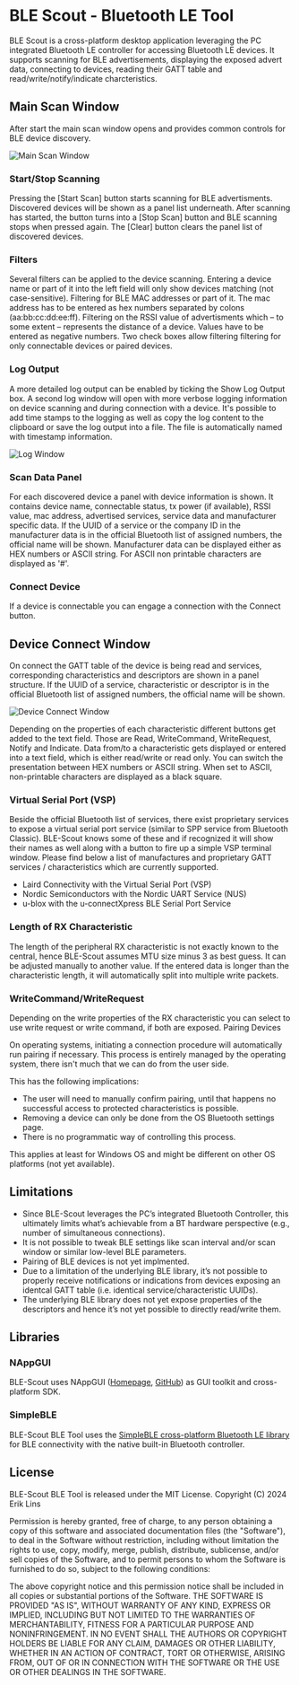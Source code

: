 # BLE Scout - Bluetooth LE Tool

BLE Scout is a cross-platform desktop application leveraging the PC integrated Bluetooth LE controller for accessing Bluetooth LE devices. It supports scanning for BLE advertisements, displaying the exposed advert data, connecting to devices, reading their GATT table and read/write/notify/indicate charcteristics.

## Main Scan Window
After start the main scan window opens and provides common controls for BLE device discovery.

![Main Scan Window](img/ble-scout_main.png)

### Start/Stop Scanning
Pressing the [Start Scan] button starts scanning for BLE advertisments. Discovered devices will be shown as a panel list underneath. After scanning has started, the button turns into a [Stop Scan] button and BLE scanning stops when pressed again. The [Clear] button clears the panel list of discovered devices.

### Filters
Several filters can be applied to the device scanning. Entering a device name or part of it into the left field will only show devices matching (not case-sensitive). Filtering for BLE MAC addresses or part of it. The mac address has to be entered as hex numbers separated by colons (aa:bb:cc:dd:ee:ff). Filtering on the RSSI value of advertisments which – to some extent – represents the distance of a device. Values have to be entered as negative numbers. Two check boxes allow filtering filtering for only connectable devices or paired devices.

### Log Output
A more detailed log output can be enabled by ticking the Show Log Output box. A second log window will open with more verbose logging information on device scanning and during connection with a device. It's possible to add time stamps to the logging as well as copy the log content to the clipboard or save the log output into a file. The file is automatically named with timestamp information.

![Log Window](img/ble-scout_log.png)

### Scan Data Panel
For each discovered device a panel with device information is shown. It contains device name, connectable status, tx power (if available), RSSI value, mac address, advertised services, service data and manufacturer specific data.
If the UUID of a service or the company ID in the manufacturer data is in the official Bluetooth list of assigned numbers, the official name will be shown.
Manufacturer data can be displayed either as HEX numbers or ASCII string. For ASCII non printable characters are displayed as '#'.

### Connect Device
If a device is connectable you can engage a connection with the Connect button.

## Device Connect Window
On connect the GATT table of the device is being read and services, corresponding characteristics and descriptors are shown in a panel structure.
If the UUID of a service, characteristic or descriptor is in the official Bluetooth list of assigned numbers, the official name will be shown.

![Device Connect Window](img/ble-scout_connect.png)

Depending on the properties of each characteristic different buttons get added to the text field. Those are Read, WriteCommand, WriteRequest, Notify and Indicate. Data from/to a characteristic gets displayed or entered into a text field, which is either read/write or read only. You can switch the presentation between HEX numbers or ASCII string. When set to ASCII, non-printable characters are displayed as a black square.

### Virtual Serial Port (VSP)
Beside the official Bluetooth list of services, there exist proprietary services to expose a virtual serial port service (similar to SPP service from Bluetooth Classic). BLE-Scout knows some of these and if recognized it will show their names as well along with a button to fire up a simple VSP terminal window. Please find below a list of manufactures and proprietary GATT services / characteristics which are currently supported.

* Laird Connectivity with the Virtual Serial Port (VSP)
* Nordic Semiconductors with the Nordic UART Service (NUS)
* u-blox with the u-connectXpress BLE Serial Port Service
 
### Length of RX Characteristic
The length of the peripheral RX characteristic is not exactly known to the central, hence BLE-Scout assumes MTU size minus 3 as best guess. It can be adjusted manually to another value. If the entered data is longer than the characteristic length, it will automatically split into multiple write packets.

### WriteCommand/WriteRequest
Depending on the write properties of the RX characteristic you can select to use write request or write command, if both are exposed.
Pairing Devices

On operating systems, initiating a connection procedure will automatically run pairing if necessary. This process is entirely managed by the operating system, there isn't much that we can do from the user side.

This has the following implications:
* The user will need to manually confirm pairing, until that happens no successful access to protected characteristics is possible.
* Removing a device can only be done from the OS Bluetooth settings page.
* There is no programmatic way of controlling this process.

This applies at least for Windows OS and might be different on other OS platforms (not yet available).

## Limitations
* Since BLE-Scout leverages the PC’s integrated Bluetooth Controller, this ultimately limits what’s achievable from a BT hardware perspective (e.g., number of simultaneous connections).
* It is not possible to tweak BLE settings like scan interval and/or scan window or similar low-level BLE parameters.
* Pairing of BLE devices is not yet implmented.
* Due to a limitation of the underlying BLE library, it’s not possible to properly receive notifications or indications from devices exposing an identcal GATT table (i.e. identical service/characteristic UUIDs).
* The underlying BLE library does not yet expose properties of the descriptors and hence it’s not yet possible to directly read/write them.

## Libraries

### NAppGUI
BLE-Scout uses NAppGUI ([Homepage](https://nappgui.com/en/home/web/home.html), [GitHub](https://github.com/frang75/nappgui_src)) as GUI toolkit and cross-platform SDK.

### SimpleBLE
BLE-Scout BLE Tool uses the [SimpleBLE cross-platform Bluetooth LE library](https://github.com/OpenBluetoothToolbox/SimpleBLE) for BLE connectivity with the native built-in Bluetooth controller.

## License
BLE-Scout BLE Tool is released under the MIT License.
Copyright (C) 2024 Erik Lins

Permission is hereby granted, free of charge, to any person obtaining a copy of this software and associated documentation files (the "Software"), to deal in the Software without restriction, including without limitation the rights to use, copy, modify, merge, publish, distribute, sublicense, and/or sell copies of the Software, and to permit persons to whom the Software is furnished to do so, subject to the following conditions:

The above copyright notice and this permission notice shall be included in all copies or substantial portions of the Software.
THE SOFTWARE IS PROVIDED "AS IS", WITHOUT WARRANTY OF ANY KIND, EXPRESS OR IMPLIED, INCLUDING BUT NOT LIMITED TO THE WARRANTIES OF MERCHANTABILITY, FITNESS FOR A PARTICULAR PURPOSE AND NONINFRINGEMENT. IN NO EVENT SHALL THE AUTHORS OR COPYRIGHT HOLDERS BE LIABLE FOR ANY CLAIM, DAMAGES OR OTHER LIABILITY, WHETHER IN AN ACTION OF CONTRACT, TORT OR OTHERWISE, ARISING FROM, OUT OF OR IN CONNECTION WITH THE SOFTWARE OR THE USE OR OTHER DEALINGS IN THE SOFTWARE.